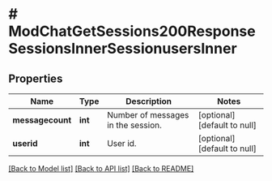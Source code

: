 # # ModChatGetSessions200ResponseSessionsInnerSessionusersInner

## Properties

Name | Type | Description | Notes
------------ | ------------- | ------------- | -------------
**messagecount** | **int** | Number of messages in the session. | [optional] [default to null]
**userid** | **int** | User id. | [optional] [default to null]

[[Back to Model list]](../../README.md#models) [[Back to API list]](../../README.md#endpoints) [[Back to README]](../../README.md)
